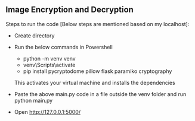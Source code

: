 ## Image Encryption and Decryption

Steps to run the code [Below steps are mentioned based on my localhost]:

- Create directory 
- Run the below commands in Powershell
  - python -m venv venv
  - venv\Scripts\activate
  - pip install pycryptodome pillow flask paramiko cryptography

  This activates your virtual machine  and installs the dependencies
- Paste the above main.py code in a file outside the venv folder and run python main.py
- Open http://127.0.0.1:5000/
